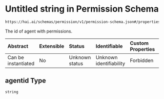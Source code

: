 # Untitled string in Permission Schema

```txt
https://hai.ai/schemas/permission/v1/permission-schema.json#/properties/agentid
```

The id of agent with permissions.

| Abstract            | Extensible | Status         | Identifiable            | Custom Properties | Additional Properties | Access Restrictions | Defined In                                                                                            |
| :------------------ | :--------- | :------------- | :---------------------- | :---------------- | :-------------------- | :------------------ | :---------------------------------------------------------------------------------------------------- |
| Can be instantiated | No         | Unknown status | Unknown identifiability | Forbidden         | Allowed               | none                | [permission.schema.json\*](../../schemas/permission/v1/permission.schema.json "open original schema") |

## agentid Type

`string`
